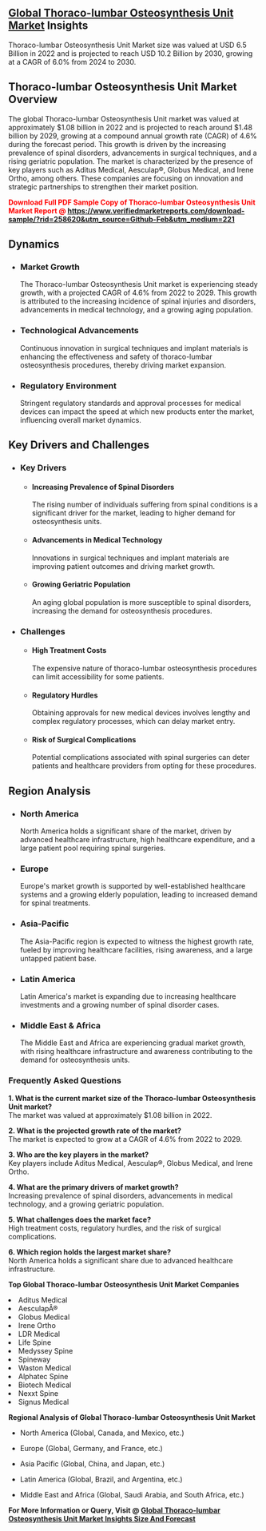 <h2><a href="https://www.verifiedmarketreports.com/download-sample/?rid=258620&amp;utm_source=Github&amp;utm_medium=221" target="_blank">Global Thoraco-lumbar Osteosynthesis Unit Market</a> Insights</h2><p>Thoraco-lumbar Osteosynthesis Unit Market size was valued at USD 6.5 Billion in 2022 and is projected to reach USD 10.2 Billion by 2030, growing at a CAGR of 6.0% from 2024 to 2030.</p><p> <h2>Thoraco-lumbar Osteosynthesis Unit Market Overview</h2> <p>The global Thoraco-lumbar Osteosynthesis Unit market was valued at approximately $1.08 billion in 2022 and is projected to reach around $1.48 billion by 2029, growing at a compound annual growth rate (CAGR) of 4.6% during the forecast period. This growth is driven by the increasing prevalence of spinal disorders, advancements in surgical techniques, and a rising geriatric population. The market is characterized by the presence of key players such as Aditus Medical, Aesculap®, Globus Medical, and Irene Ortho, among others. These companies are focusing on innovation and strategic partnerships to strengthen their market position. </p> <p><strong><p><span class=""><span style="color: #ff0000;"><strong>Download Full PDF Sample Copy of Thoraco-lumbar Osteosynthesis Unit Market Report</strong> @ </span><a href="https://www.verifiedmarketreports.com/download-sample/?rid=258620&amp;utm_source=Github-Feb&amp;utm_medium=221" target="_blank">https://www.verifiedmarketreports.com/download-sample/?rid=258620&amp;utm_source=Github-Feb&amp;utm_medium=221</a></span></p></strong></p> <h2>Dynamics</h2> <ul> <li><h3>Market Growth</h3> <p>The Thoraco-lumbar Osteosynthesis Unit market is experiencing steady growth, with a projected CAGR of 4.6% from 2022 to 2029. This growth is attributed to the increasing incidence of spinal injuries and disorders, advancements in medical technology, and a growing aging population. </p> </li> <li><h3>Technological Advancements</h3> <p>Continuous innovation in surgical techniques and implant materials is enhancing the effectiveness and safety of thoraco-lumbar osteosynthesis procedures, thereby driving market expansion. </p> </li> <li><h3>Regulatory Environment</h3> <p>Stringent regulatory standards and approval processes for medical devices can impact the speed at which new products enter the market, influencing overall market dynamics. </p> </li> </ul> <h2>Key Drivers and Challenges</h2> <ul> <li><h3>Key Drivers</h3> <ul> <li><h4>Increasing Prevalence of Spinal Disorders</h4> <p>The rising number of individuals suffering from spinal conditions is a significant driver for the market, leading to higher demand for osteosynthesis units. </p> </li> <li><h4>Advancements in Medical Technology</h4> <p>Innovations in surgical techniques and implant materials are improving patient outcomes and driving market growth. </p> </li> <li><h4>Growing Geriatric Population</h4> <p>An aging global population is more susceptible to spinal disorders, increasing the demand for osteosynthesis procedures. </p> </li> </ul> </li> <li><h3>Challenges</h3> <ul> <li><h4>High Treatment Costs</h4> <p>The expensive nature of thoraco-lumbar osteosynthesis procedures can limit accessibility for some patients. </p> </li> <li><h4>Regulatory Hurdles</h4> <p>Obtaining approvals for new medical devices involves lengthy and complex regulatory processes, which can delay market entry. </p> </li> <li><h4>Risk of Surgical Complications</h4> <p>Potential complications associated with spinal surgeries can deter patients and healthcare providers from opting for these procedures. </p> </li> </ul> </li> </ul> <h2>Region Analysis</h2> <ul> <li><h3>North America</h3> <p>North America holds a significant share of the market, driven by advanced healthcare infrastructure, high healthcare expenditure, and a large patient pool requiring spinal surgeries. </p> </li> <li><h3>Europe</h3> <p>Europe's market growth is supported by well-established healthcare systems and a growing elderly population, leading to increased demand for spinal treatments. </p> </li> <li><h3>Asia-Pacific</h3> <p>The Asia-Pacific region is expected to witness the highest growth rate, fueled by improving healthcare facilities, rising awareness, and a large untapped patient base. </p> </li> <li><h3>Latin America</h3> <p>Latin America's market is expanding due to increasing healthcare investments and a growing number of spinal disorder cases. </p> </li> <li><h3>Middle East & Africa</h3> <p>The Middle East and Africa are experiencing gradual market growth, with rising healthcare infrastructure and awareness contributing to the demand for osteosynthesis units. </p> </li> </ul> <h3>Frequently Asked Questions</h3> <p><strong>1. What is the current market size of the Thoraco-lumbar Osteosynthesis Unit market?</strong><br> The market was valued at approximately $1.08 billion in 2022. </p> <p><strong>2. What is the projected growth rate of the market?</strong><br> The market is expected to grow at a CAGR of 4.6% from 2022 to 2029. </p> <p><strong>3. Who are the key players in the market?</strong><br> Key players include Aditus Medical, Aesculap®, Globus Medical, and Irene Ortho. </p> <p><strong>4. What are the primary drivers of market growth?</strong><br> Increasing prevalence of spinal disorders, advancements in medical technology, and a growing geriatric population. </p> <p><strong>5. What challenges does the market face?</strong><br> High treatment costs, regulatory hurdles, and the risk of surgical complications. </p> <p><strong>6. Which region holds the largest market share?</strong><br> North America holds a significant share due to advanced healthcare infrastructure. </</p><p><strong>Top Global Thoraco-lumbar Osteosynthesis Unit Market Companies</strong></p><div data-test-id=""><p><li>Aditus Medical</li><li> AesculapÂ®</li><li> Globus Medical</li><li> Irene Ortho</li><li> LDR Medical</li><li> Life Spine</li><li> Medyssey Spine</li><li> Spineway</li><li> Waston Medical</li><li> Alphatec Spine</li><li> Biotech Medical</li><li> Nexxt Spine</li><li> Signus Medical</li></p><div><strong>Regional Analysis of&nbsp;Global Thoraco-lumbar Osteosynthesis Unit Market</strong></div><ul><li dir="ltr"><p dir="ltr">North America&nbsp;(Global, Canada, and Mexico, etc.)</p></li><li dir="ltr"><p dir="ltr">Europe (Global, Germany, and France, etc.)</p></li><li dir="ltr"><p dir="ltr">Asia Pacific&nbsp;(Global, China, and Japan, etc.)</p></li><li dir="ltr"><p dir="ltr">Latin America&nbsp;(Global, Brazil, and Argentina, etc.)</p></li><li dir="ltr">Middle East and Africa&nbsp;(Global, Saudi Arabia, and South Africa, etc.)</li></ul><p><strong>For More Information or Query, Visit @&nbsp;</strong><strong><a href="https://www.verifiedmarketreports.com/product/thoraco-lumbar-osteosynthesis-unit-market/?utm_source=Github&amp;utm_medium=221" target="_blank">Global Thoraco-lumbar Osteosynthesis Unit Market Insights Size And Forecast</a></strong></p></div>
